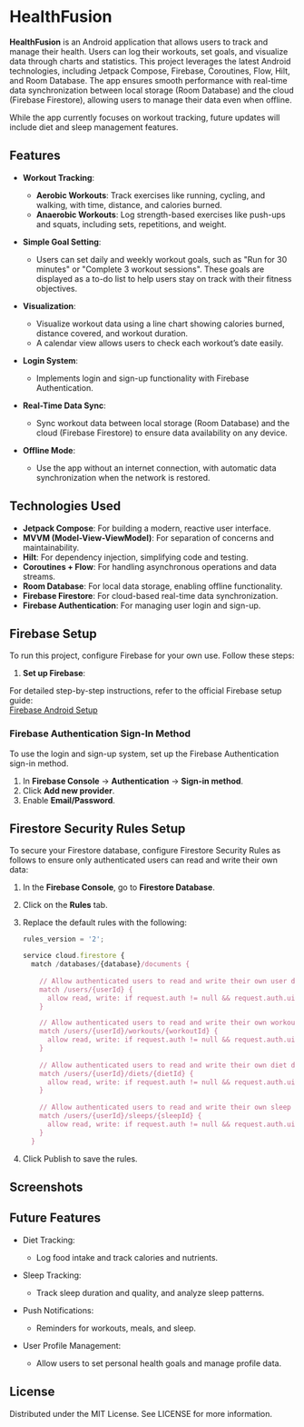 # HealthFusion

**HealthFusion** is an Android application that allows users to track and manage their health. Users can log their workouts, set goals, and visualize data through charts and statistics. This project leverages the latest Android technologies, including Jetpack Compose, Firebase, Coroutines, Flow, Hilt, and Room Database. The app ensures smooth performance with real-time data synchronization between local storage (Room Database) and the cloud (Firebase Firestore), allowing users to manage their data even when offline.

While the app currently focuses on workout tracking, future updates will include diet and sleep management features.

## Features

- **Workout Tracking**:
  - **Aerobic Workouts**: Track exercises like running, cycling, and walking, with time, distance, and calories burned.
  - **Anaerobic Workouts**: Log strength-based exercises like push-ups and squats, including sets, repetitions, and weight.

- **Simple Goal Setting**:
  - Users can set daily and weekly workout goals, such as "Run for 30 minutes" or "Complete 3 workout sessions". These goals are displayed as a to-do list to help users stay on track with their fitness objectives.

- **Visualization**:
  - Visualize workout data using a line chart showing calories burned, distance covered, and workout duration.
  - A calendar view allows users to check each workout’s date easily.

- **Login System**:
  - Implements login and sign-up functionality with Firebase Authentication.

- **Real-Time Data Sync**:
  - Sync workout data between local storage (Room Database) and the cloud (Firebase Firestore) to ensure data availability on any device.

- **Offline Mode**:
  - Use the app without an internet connection, with automatic data synchronization when the network is restored.

## Technologies Used

- **Jetpack Compose**: For building a modern, reactive user interface.
- **MVVM (Model-View-ViewModel)**: For separation of concerns and maintainability.
- **Hilt**: For dependency injection, simplifying code and testing.
- **Coroutines + Flow**: For handling asynchronous operations and data streams.
- **Room Database**: For local data storage, enabling offline functionality.
- **Firebase Firestore**: For cloud-based real-time data synchronization.
- **Firebase Authentication**: For managing user login and sign-up.

## Firebase Setup

To run this project, configure Firebase for your own use. Follow these steps:

1. **Set up Firebase**:

For detailed step-by-step instructions, refer to the official Firebase setup guide:  
[Firebase Android Setup](https://firebase.google.com/docs/android/setup)

### Firebase Authentication Sign-In Method

To use the login and sign-up system, set up the Firebase Authentication sign-in method.

1. In **Firebase Console** → **Authentication** → **Sign-in method**.
2. Click **Add new provider**.
3. Enable **Email/Password**.

## Firestore Security Rules Setup

To secure your Firestore database, configure Firestore Security Rules as follows to ensure only authenticated users can read and write their own data:

1. In the **Firebase Console**, go to **Firestore Database**.
2. Click on the **Rules** tab.
3. Replace the default rules with the following:

   ```javascript
   rules_version = '2';

   service cloud.firestore {
     match /databases/{database}/documents {
       
       // Allow authenticated users to read and write their own user document
       match /users/{userId} {
         allow read, write: if request.auth != null && request.auth.uid == userId;
       }

       // Allow authenticated users to read and write their own workout documents
       match /users/{userId}/workouts/{workoutId} {
         allow read, write: if request.auth != null && request.auth.uid == userId;
       }
       
       // Allow authenticated users to read and write their own diet documents
       match /users/{userId}/diets/{dietId} {
         allow read, write: if request.auth != null && request.auth.uid == userId;
       }
       
       // Allow authenticated users to read and write their own sleep documents
       match /users/{userId}/sleeps/{sleepId} {
         allow read, write: if request.auth != null && request.auth.uid == userId;
       }
     }
4. Click Publish to save the rules.

## Screenshots
<!-- Workout screen screenshot -->
<!-- Statistics visualization screen screenshot -->
<!-- Goal setting screen screenshot -->

## Future Features
- Diet Tracking:
  - Log food intake and track calories and nutrients.

- Sleep Tracking:
  - Track sleep duration and quality, and analyze sleep patterns.

- Push Notifications:
  - Reminders for workouts, meals, and sleep.

- User Profile Management:
  - Allow users to set personal health goals and manage profile data.

## License
Distributed under the MIT License. See LICENSE for more information.
   
